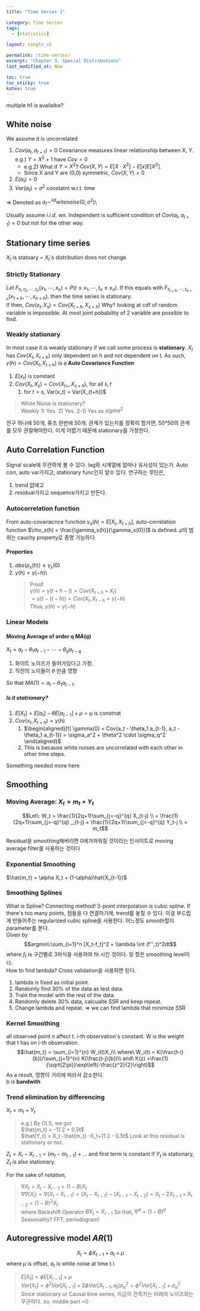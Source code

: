 ```yaml
---
title: "Time Series 1"

category: Time Series
tags:
  - [statistics]

layout: single_v2

permalink: /time-series/
excerpt: "Chapter 3. Special Distributions"
last_modified_at: Now

toc: true
toc_sticky: true
katex: true
---
```


multiple h1 is availalbe?
## White noise
We assume it is uncorrelated
1. $Cov(a_t, a_{t+1}) = 0$ Covariance measures linear relationship between X, Y. e.g.) $Y=X^2+1$ have $Cov=0$ 
    - e.g.2) What if $Y=X^2$? $Cov(X,Y) = E[X \cdot X^2] - E[x]E[X^2]$. 
    - Since X and Y are (0,0) symmetric, $Cov(X,Y) = 0$
2. $E(a_t) = 0$
3. $Var(a_t) = \sigma^2$ constatnt w.r.t. time

=> Denoted as $a_t \sim^{iid} witenoise(0, \sigma^2)$\

Usually assume $i.i.d.$ wn. Independent is sufficient condition of $Cov(a_t, a_{t+1}) = 0$ but not for the other way.

## Stationary time series
$X_t$ is statoary  = $X_t$'s distribution does not change
### Strictly Stationary
$Let\:F_{t_1,t_2,\cdots, t_n}(x_1, \cdots, x_n) = P(t\leq x_1, \cdots, t_n\leq x_n )$. If this equals with $F_{t_{1+h},\cdots, t_{n+h}}(x_{1+h}, \cdots, x_{n+h})$, then the time series is stationary.\
If then, $Cov(x_t, X_s) = Cov(X_{t+h}, X_{s+h})$
Why? looking at cdf of random variable is impossible. At most joint pobability of 2 variable are possible to find.
### Weakly stationary
In most case it is weakly stationary if we call some process is **stationary**.
$X_t$ has $Cov(X_t, X_{t+h})$ only dependent on h and not dependent on t.
As such, $\gamma (h) = Cov(X_t, X_{t+h})$ is a **Auto Covariance Function**
1. $E[x_t]$ is constant
2. $Cov(X_t, X_s) = Cov(X_{t+},X_{s+h})$, for all $s, t$
    1. for $t=s$, Var(x_t) = Var(X_{t+h})$
> White Noise is stationary?\
> Weekly 1) Yes. 2) Yes. 2-1) Yes as $sigma^2$

전구 하나에 50개, 퓨즈 한번에 50개. 관계가 있는지를 정확히 할거면, 50*50의 관계를 모두 관찰해야한다. 이게 어렵기 때문에 stationary를 가정한다.

## Auto Correlation Function
Signal scale에 무관하게 볼 수 있다. lag와 시계열에 얼마나 유사성이 있는가. Auto corr, auto var가지고, stationary func인지 알수 있다. 연구하는 루틴은,
1. trend 없애고
2. residual가지고 sequence가지고 만든다.

### Autocorrelation function
From auto-covariacnce function $\gamma_x(h) = E[X_t, X_{t+h}]$,  auto-correlation function $\rho_x(h) = \frac{\gamma_x(h)}{\gamma_x(0)}]$ is defined. $\rho$의 범위는 cauchy property로 증명 가능하다.

#### Properties
1) $abs(\rho_x(h)) \leq \gamma_x(0)$
2) $\gamma (h) = \gamma (-h)$\
    > Proof\
    > $\gamma (h) = \gamma(t+h-t) = Cov(X_{t+h}+X_t)$\
    $= \gamma (t-(t-h))=Cov(X_t, X_{t-h} = \gamma (-h)$\
    > Thus, $\gamma (h) = \gamma (-h)$

### Linear Models
#### Moving Average of order q $MA(q)$
$X_t = a_t - \theta_1 a_{t-1} - \cdots - \theta_q a_{t-q}$ 
1. 화이트 노이즈가 들어가있다고 가정.
2. 직전의 노이들이 $\theta$ 만큼 영향

So that $MA(1) = a_t - \theta_1 a_{t-1}$.
##### Is it statrionary?
1) $E[X_t] = E[a_t] - \theta E[a_{t-1}]+\mu = \mu$ is constnat
2) $Cov(x_t, X_{t+h})=\gamma(h)$
   1) $\begin{aligned}[t] \gamma(0) = Cov(a_t - \theta_1 a_{t-1}, a_t - \theta_1 a_{t-1}) = \sigma_a^2 + \theta^2 \cdot \sigma_q^2 \end{aligned}$
   1) This is because white noises are uncorrelated with each other in other time steps.


Something needed more here


## Smoothing
### Moving Average: $X_t = m_t+Y_t$

$$Let\: W_t = \frac{1}{2q+1}\sum_{j=-q}^{q} X_{t-j} \\
= \frac{1}{2q+1}\sum_{j=-q}^{q} ,_{t-j} + \frac{1}{2q+1}\sum_{j=-q}^{q} Y_t-j \\
= m_t$$

Residual을 smoothing해버리면 0에가까워질 것이라는 인사이트로 moving average filter를 사용하는 것이다

### Exponential Smoothing
$\hat{m_t} = \alpha X_t + (1-\alpha)\hat{X_{t-1}}$

### Smoothing Splines
What is Spline? Connecting method!
3-point interpolation is cubic spline.
If there's too many points, 점들을 다 연결하기에, trend를 놓칠 수 있다. 이걸 부드럽게 만들어주는 regularized cubic spline을 사용한다. 어느정도 smooth할지 parameter를 본다.\
Given by 
$$argmin\:\sum_{i=1}^n [X_t-f_t]^2 + \lambda \int (f''_t)^2dt$$ 
where $f_t$ is 구간별로 3차식을 사용하여 fit 시킨 것이다. 뒷 항은 smoothing level이다.\
How to find lambda? Cross validation을 사용하면 된다. 
1. lambda is fixed as initial point. 
2. Randomly find 30% of the data as test data. 
3. Train the model with the rest of the data.
4. Randomly delete 30% data, calcualte SSR and keep repeat. 
5. Change lambda and repeat.
=> we can find lambda that minimize SSR

### Kernel Smoothing
all observed point $n$ affect t. i-th observation's constant. W is the weight that t has on i-th observation.
$$\hat{m_t} = \sum_{i=1}^{n} W_i(t)X_i\\ where\ W_i(t) = K(\frac{t-i}{b})/\sum_{j=1}^{n} K(\frac{t-j}{b})\\ and\ K(z) =\frac{1}{\sqrt{2\pi}}\exp\left(-\frac{z^2}{2}\right)$$
As a result, 영향이 거리에 따라서 감소한다.\
b is **bandwith**

### Trend elimination by differencing
$X_t = m_t + Y_t$
> e.g.) By OLS, we got\
> $\hat{m_t} = -11.2 + 0.5t$\
> $\hat{Y_t} = X_t -\hat{m_t} -X_t+11.2 - 0.5t$
> Look at this residual is stationary or not.

$Z_t = X_t - X_{t-1}= (m_t - m_{t-1}) + \dots$ and first term is constant
if $Y_t$ is stationary, $Z_t$ is also stationary.

For the sake of notation,
> $\nabla X_t = X_t - X_{t-1} = (1-B)X_t$\
> $\nabla\nabla(X_t) = \nabla(X_t-X_{t-1}) = (X_t - X_{t-1}) - (X_{t-1} - X_{t-2}) = X_t - 2X_{t-1} + X_{t-2} = (1-B)^2X_t$\
> where Backshift Operator $BX_t = X_{t-1}$
> So that, $\nabla^d = (1-B)^d$
Seasonality?
FFT, periodogram!

## Autoregressive model $AR(1)$
$$X_t = \phi X_{t-1}+a_t+\mu$$ 
where $\mu$ is offset, $a_t$ is white noise at time t.\
> $E[X_t] = \phi E[X_{t-1}] + \mu$\
> $Var[X_t] = \phi^2 Var[X_{t-1}] + 2\phi Var[X_{t-1}, a_t] \sigma_a^2 = \phi^2 Var[X_{t-1}]+\sigma_a^2$\
> Since stationary or Causal time series, 지금의 관측치는 미래의 노이즈와는 무관하다. so, middle part =0

